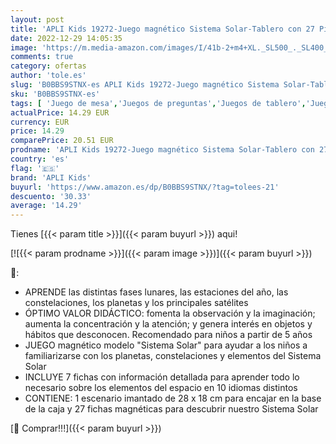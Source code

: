 ```yaml
---
layout: post
title: 'APLI Kids 19272-Juego magnético Sistema Solar-Tablero con 27 Piezas magnéticas-10 Idiomas-Recomedado para niños a Partir de 5 años  Color  19272 '
date: 2022-12-29 14:05:35
image: 'https://m.media-amazon.com/images/I/41b-2+m4+XL._SL500_._SL400_.jpg'
comments: true
category: ofertas
author: 'tole.es'
slug: 'B0BBS9STNX-es APLI Kids 19272-Juego magnético Sistema Solar-Tablero con...'
sku: 'B0BBS9STNX-es'
tags: [ 'Juego de mesa','Juegos de preguntas','Juegos de tablero','Juegos y accesorios para juegos','Juguetes','Juguetes y juegos','apli','apli kids','🇪🇸', ]
actualPrice: 14.29 EUR
currency: EUR
price: 14.29
comparePrice: 20.51 EUR
prodname: 'APLI Kids 19272-Juego magnético Sistema Solar-Tablero con 27 Piezas magnéticas-10 Idiomas-Recomedado para niños a Partir de 5 años  Color  19272 '
country: 'es'
flag: '🇪🇸'
brand: 'APLI Kids'
buyurl: 'https://www.amazon.es/dp/B0BBS9STNX/?tag=tolees-21'
descuento: '30.33'
average: '14.29'
---
```


Tienes [{{< param title >}}]({{< param buyurl >}}) aqui!

[![{{< param prodname >}}]({{< param image >}})]({{< param buyurl >}})

🔎:

- APRENDE las distintas fases lunares, las estaciones del año, las constelaciones, los planetas y los principales satélites
- ÓPTIMO VALOR DIDÁCTICO: fomenta la observación y la imaginación; aumenta la concentración y la atención; y genera interés en objetos y hábitos que desconocen. Recomendado para niños a partir de 5 años
- JUEGO magnético modelo "Sistema Solar" para ayudar a los niños a familiarizarse con los planetas, constelaciones y elementos del Sistema Solar
- INCLUYE 7 fichas con información detallada para aprender todo lo necesario sobre los elementos del espacio en 10 idiomas distintos
- CONTIENE: 1 escenario imantado de 28 x 18 cm para encajar en la base de la caja y 27 fichas magnéticas para descubrir nuestro Sistema Solar

[🛒 Comprar!!!]({{< param buyurl >}})
